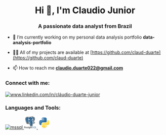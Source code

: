 <h1 align="center">Hi 👋, I'm Claudio Junior</h1>
<h3 align="center">A passionate data analyst from Brazil</h3>

- 🔭 I’m currently working on my personal data analysis portfolio **data-analysis-portfolio**

- 👨‍💻 All of my projects are available at [https://github.com/claud-duarte](https://github.com/claud-duarte)

- 📫 How to reach me **claudio.duarte022@gmail.com**

<h3 align="left">Connect with me:</h3>
<p align="left">
<a href="https://linkedin.com/in/www.linkedin.com/in/cláudio-duarte-junior" target="blank"><img align="center" src="https://raw.githubusercontent.com/rahuldkjain/github-profile-readme-generator/master/src/images/icons/Social/linked-in-alt.svg" alt="www.linkedin.com/in/cláudio-duarte-junior" height="30" width="40" /></a>
</p>

<h3 align="left">Languages and Tools:</h3>
<p align="left"> <a href="https://www.microsoft.com/en-us/sql-server" target="_blank" rel="noreferrer"> <img src="https://www.svgrepo.com/show/303229/microsoft-sql-server-logo.svg" alt="mssql" width="40" height="40"/> </a> <a href="https://www.postgresql.org" target="_blank" rel="noreferrer"> <img src="https://raw.githubusercontent.com/devicons/devicon/master/icons/postgresql/postgresql-original-wordmark.svg" alt="postgresql" width="40" height="40"/> </a> <a href="https://www.python.org" target="_blank" rel="noreferrer"> <img src="https://raw.githubusercontent.com/devicons/devicon/master/icons/python/python-original.svg" alt="python" width="40" height="40"/> </a> </p>
